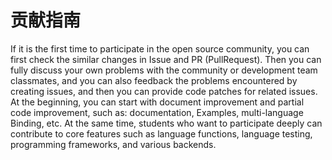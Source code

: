 # 贡献指南

If it is the first time to participate in the open source community, you can first check the similar changes in Issue and PR (PullRequest). Then you can fully discuss your own problems with the community or development team classmates, and you can also feedback the problems encountered by creating issues, and then you can provide code patches for related issues. At the beginning, you can start with document improvement and partial code improvement, such as: documentation, Examples, multi-language Binding, etc. At the same time, students who want to participate deeply can contribute to core features such as language functions, language testing, programming frameworks, and various backends.
